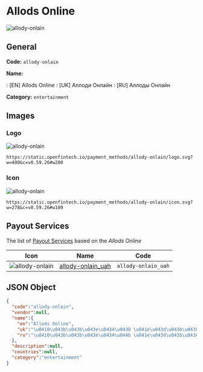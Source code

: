 
# Allods Online 
![allody-onlain](https://static.openfintech.io/payment_methods/allody-onlain/logo.svg?w=400&c=v0.59.26#w200)  

## General 
**Code:** `allody-onlain` 
 
**Name:** 
 
:	[EN] Allods Online 
:	[UK] Аллоди Онлайн 
:	[RU] Аллоды Онлайн 
 
**Category:** `entertainment` 
 

## Images 

### Logo 
![allody-onlain](https://static.openfintech.io/payment_methods/allody-onlain/logo.svg?w=400&c=v0.59.26#w200)  

```
https://static.openfintech.io/payment_methods/allody-onlain/logo.svg?w=400&c=v0.59.26#w200
```  

### Icon 
![allody-onlain](https://static.openfintech.io/payment_methods/allody-onlain/icon.svg?w=278&c=v0.59.26#w100)  

```
https://static.openfintech.io/payment_methods/allody-onlain/icon.svg?w=278&c=v0.59.26#w100
```  

## Payout Services 
 
The list of [Payout Services](/payout-services/) based on the _Allods Online_ 

|Icon|Name|Code| 
|:---:|:---:|:---:| 
|![allody-onlain](https://static.openfintech.io/payout_methods/allody-onlain/icon.svg?w=278&c=v0.59.26#w40) |[allody-onlain_uah](/payout-services/allody-onlain_uah/)|`allody-onlain_uah`| 
 

## JSON Object 

```json
{
  "code":"allody-onlain",
  "vendor":null,
  "name":{
    "en":"Allods Online",
    "uk":"\u0410\u043b\u043b\u043e\u0434\u0438 \u041e\u043d\u043b\u0430\u0439\u043d",
    "ru":"\u0410\u043b\u043b\u043e\u0434\u044b \u041e\u043d\u043b\u0430\u0439\u043d"
  },
  "description":null,
  "countries":null,
  "category":"entertainment"
}
```  
